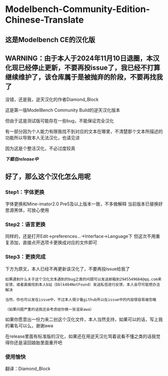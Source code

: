 # Modelbench-Community-Edition-Chinese-Translate
## 这是Modelbench CE的汉化版
## WARNING：由于本人于2024年11月10日退圈，本汉化现已经停止更新，不要再投issue了，我已经不打算继续维护了，该仓库属于是被抛弃的阶段，不要再找我了  
  
没错，还是我，逆天汉化的作者Diamond_Block  
  
这是第一版ModelBench Community Build的逆天汉化版本  
  
但由于这是测试版可能存在一些bug，不能保证完全汉化  
  
有一部分因为个人能力有限我找不到对应的文本在哪里，不清楚那个文本所描述的功能所以导致本人无法汉化，也请见谅  
  
因为这是个整活汉化，不必过度较真  
  
***下载在release中***  
  
## 好了，那么这个汉化怎么用呢
### Step1：字体更换
字体更换和Mine-imator2.0 Pre5及以上版本一致，不多做解释
当前版本已替换好思源黑体，可放心使用
### Step2：语言更换
同样的，还是打开Edit→preferences...→Interface→Language下
但这次不用重复添加，直接点开选项卡更换成对应的文件即可
### Step3：更换完成

    
下方为原文，本人已经不再更新该汉化了，不要再投issue给我了  
  
	如果遇到什么关于这个汉化文本遇到的bug之类的问题可以发送邮箱到2945549684@qq.com来反馈，或者直接找到本人b站（Dblk404NotFound）发送私信进行反馈，本人会尽可能想办法解决  

	当然，你也可以发在issue中，不过本人很少看github所以在issue中的内容很容易被忽略  
  
	（如果问题严重的话我还会考虑给你做一张渲染awa）  
   
如果你愿意出一份力来二创这个汉化文件，本人当然支持，如果可以的话，写上我的署名可以么，谢谢awa  
  
在release里面有标准版的汉化，如果还在用逆天汉化骂着说看不懂之类的话我觉得你还是滚回娘胎里面重开吧  
  
### 使用愉快
  
翻译：Diamond_Block
